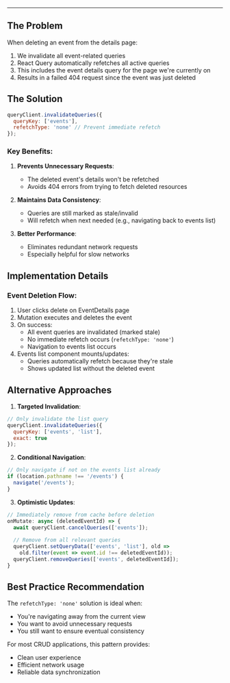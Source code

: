 
---
## The Problem

When deleting an event from the details page:
1. We invalidate all event-related queries
2. React Query automatically refetches all active queries
3. This includes the event details query for the page we're currently on
4. Results in a failed 404 request since the event was just deleted

## The Solution

```javascript
queryClient.invalidateQueries({
  queryKey: ['events'],
  refetchType: 'none' // Prevent immediate refetch
});
```

### Key Benefits:
1. **Prevents Unnecessary Requests**:
   - The deleted event's details won't be refetched
   - Avoids 404 errors from trying to fetch deleted resources

2. **Maintains Data Consistency**:
   - Queries are still marked as stale/invalid
   - Will refetch when next needed (e.g., navigating back to events list)

3. **Better Performance**:
   - Eliminates redundant network requests
   - Especially helpful for slow networks

## Implementation Details

### Event Deletion Flow:
1. User clicks delete on EventDetails page
2. Mutation executes and deletes the event
3. On success:
   - All event queries are invalidated (marked stale)
   - No immediate refetch occurs (`refetchType: 'none'`)
   - Navigation to events list occurs
4. Events list component mounts/updates:
   - Queries automatically refetch because they're stale
   - Shows updated list without the deleted event

## Alternative Approaches

1. **Targeted Invalidation**:
```javascript
// Only invalidate the list query
queryClient.invalidateQueries({
  queryKey: ['events', 'list'],
  exact: true
});
```

2. **Conditional Navigation**:
```javascript
// Only navigate if not on the events list already
if (location.pathname !== '/events') {
  navigate('/events');
}
```

3. **Optimistic Updates**:
```javascript
// Immediately remove from cache before deletion
onMutate: async (deletedEventId) => {
  await queryClient.cancelQueries(['events']);
  
  // Remove from all relevant queries
  queryClient.setQueryData(['events', 'list'], old => 
    old.filter(event => event.id !== deletedEventId));
  queryClient.removeQueries(['events', deletedEventId]);
}
```

## Best Practice Recommendation

The `refetchType: 'none'` solution is ideal when:
- You're navigating away from the current view
- You want to avoid unnecessary requests
- You still want to ensure eventual consistency

For most CRUD applications, this pattern provides:
- Clean user experience
- Efficient network usage
- Reliable data synchronization

